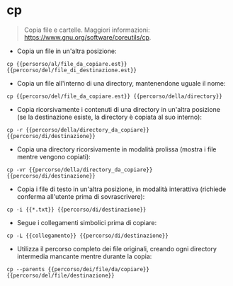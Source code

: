 # cp

> Copia file e cartelle.
> Maggiori informazioni: <https://www.gnu.org/software/coreutils/cp>.

- Copia un file in un'altra posizione:

`cp {{persorso/al/file_da_copiare.est}} {{percorso/del/file_di_destinazione.est}}`

- Copia un file all'interno di una directory, mantenendone uguale il nome:

`cp {{percorso/del/file_da_copiare.est}} {{percorso/della/directory}}`

- Copia ricorsivamente i contenuti di una directory in un'altra posizione (se la destinazione esiste, la directory è copiata al suo interno):

`cp -r {{percorso/della/directory_da_copiare}} {{percorso/di/destinazione}}`

- Copia una directory ricorsivamente in modalità prolissa (mostra i file mentre vengono copiati):

`cp -vr {{percorso/della/directory_da_copiare}} {{percorso/di/destinazione}}`

- Copia i file di testo in un'altra posizione, in modalità interattiva (richiede conferma all'utente prima di sovrascrivere):

`cp -i {{*.txt}} {{percorso/di/destinazione}}`

- Segue i collegamenti simbolici prima di copiare:

`cp -L {{collegamento}} {{percorso/di/destinazione}}`

- Utilizza il percorso completo dei file originali, creando ogni directory intermedia mancante mentre durante la copia:

`cp --parents {{percorso/dei/file/da/copiare}} {{percorso/del/file/destinazione}}`
